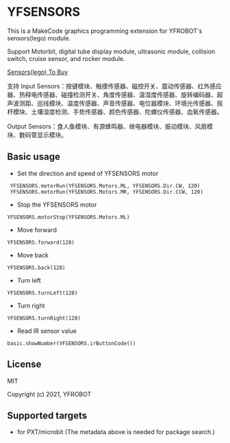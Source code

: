 # YFSENSORS
 This is a MakeCode graphics programming extension for YFROBOT's sensors(lego) module.

Support Motorbit, digital tube display module, ultrasonic module, collision switch, cruise sensor, and rocker module. 

[Sensors(lego) To Buy](https://item.taobao.com/item.htm?id=636842099248)

支持 
Input Sensors：按键模块、触摸传感器、磁控开关、震动传感器、红外感应器、热释电传感器、碰撞检测开关、角度传感器、温湿度传感器、旋转编码器、超声波测距、巡线模块、温度传感器、声音传感器、电位器模块、环境光传感器、摇杆模块、土壤湿度检测、手势传感器、颜色传感器、陀螺仪传感器、血氧传感器。

Output Sensors：食人鱼模块、有源蜂鸣器、继电器模块、振动模块、风扇模块、数码管显示模块。

## Basic usage

* Set the direction and speed of YFSENSORS motor

```blocks
 YFSENSORS.motorRun(YFSENSORS.Motors.ML, YFSENSORS.Dir.CW, 120)
 YFSENSORS.motorRun(YFSENSORS.Motors.MR, YFSENSORS.Dir.CCW, 120)
```

* Stop the YFSENSORS motor 

```blocks
YFSENSORS.motorStop(YFSENSORS.Motors.ML)
```

* Move forward

```blocks
YFSENSORS.forward(128)
```

* Move back

```blocks
YFSENSORS.back(128)
```

* Turn left

```blocks
YFSENSORS.turnLeft(128)
```

* Turn right

```blocks
YFSENSORS.turnRight(128)
```

* Read IR sensor value

```blocks
basic.showNumber(YFSENSORS.irButtonCode())
```


## License

MIT

Copyright (c) 2021, YFROBOT  


## Supported targets

* for PXT/microbit
  (The metadata above is needed for package search.)